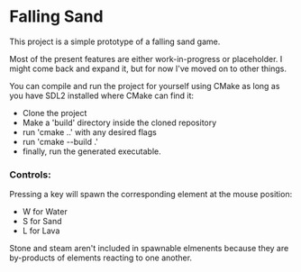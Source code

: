# Falling Sand

This project is a simple prototype of a falling sand game.

Most of the present features are either work-in-progress or placeholder. I might come back and expand it, but for now I've moved on to other things.


You can compile and run the project for yourself using CMake as long as you have SDL2 installed where CMake can find it:

- Clone the project
- Make a 'build' directory inside the cloned repository
- run 'cmake ..' with any desired flags
- run 'cmake --build .'
- finally, run the generated executable.


### Controls:
Pressing a key will spawn the corresponding element at the mouse position:
- W for Water
- S for Sand
- L for Lava


Stone and steam aren't included in spawnable elmenents because they are by-products of elements reacting to one another.
